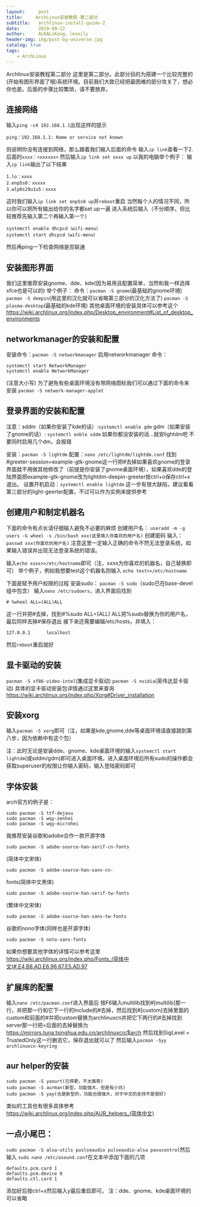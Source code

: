 ```yaml
---
layout:     post
title:     ArchLinux安装教程-第二部分
subtitle:   archlinux-install-guide-2
date:       2019-09-22
author:     ALKALiKong，lexoily
header-img: img/post-bg-universe.jpg
catalog: true
tags:
    - ArchLinux
---
```

Archlinux安装教程第二部分
这里是第二部分。此部分目的为搭建一个比较完整的(开始有图形界面了哦)系统环境。目前我们大致已经把最困难的部分攻关了，想必你也是。后面的步骤比较繁琐，请不要放弃。


## 连接网络
输入```ping -c4 192.168.1.1```出现这样的提示
```
ping：192.168.1.1: Name or service not known
```
则说明你没有连接到网络，那么跟着我们输入后面的命令
输入```ip link```查看一下2.后面的```xxxx：<xxxxxx>```
然后输入```ip link set xxxx up```
以我的电脑举个例子：
输入```ip link```输出了以下结果
```
1.lo：xxxx
2.enp5s0：xxxxx
3.wlp0s29u1u5：xxxx
```
这时我们输入```ip link set enp5s0 up```并```reboot```重启
当然每个人的情况不同，所以你可以把所有输出给你的名字都set up一遍
进入系统后输入（不分顺序，但比较推荐先输入第二个再输入第一个）
```
systemctl enable dhcpcd（wifi-menu）
systemctl start dhcpcd（wifi-menu）
```
然后再ping一下检查网络是否联通


## 安装图形界面
我们这里推荐安装gnome、dde、kde(因为易用且配置简单，当然和我一样选择xfce也是可以的)
举个例子：
命令：```pacman -S gnome```(最基础的gnome环境)
```pacman -S deepin```(用这里的汉化就可以省略第三部分的汉化方法了)
```pacman -S plasma-desktop```(最基础的kde环境)
其他桌面环境的安装具体可以参考这个
https://wiki.archlinux.org/index.php/Desktop_environment#List_of_desktop_environments


## networkmanager的安装和配置
安装命令：```pacman -S networkmanager```
启用networkmanager
命令：
```
systemctl start NetworkManager
systemctl enable NetworkManager
```
(注意大小写)
为了避免有些桌面环境没有带网络图标我们可以通过下面的命令来安装
```pacman -S network-manager-applet```


## 登录界面的安装和配置
注意：sddm（如果你安装了kde的话）:```systemctl enable gdm```
gdm（如果安装了gnome的话）: ```systemctl enble sddm```
如果你都没安装的话...就安lightdm吧
不要同时启用几个dm，会报错

安装：```pacman -S lightdm```
配置：```nano /etc/lightdm/lightdm.conf```
找到#greeter-session=example-gtk-gnome这一行把#去掉如果喜欢gnome的登录界面就不用做其他修改了（前提是你安装了gnome桌面环境），如果喜欢dde的登陆界面把example-gtk-gnome改为lightdm-deepin-greeter按ctrl+o保存ctrl+x退出。
设置开机启动：```systemctl enable lightdm```
这一步有很大缺陷，建议看看第三部分的light-geerter配置，不过可以作为实例来提供参考


## 创建用户和制定机器名
下面的命令有点长请仔细输入避免不必要的麻烦
创建用户名：
```useradd -m -g users -G wheel -s /bin/bash xxx(这里填入你喜欢的用户名)```
创建密码
输入：```passwd xxx(你喜欢的用户名)```
注意这里一定输入正确的命令不然无法登录系统，如果输入错误并出现无法登录系统的错误。

输入```echo xxxx>>/etc/hostname```即可（注，xxxx为你喜欢的机器名，自己替换即可）
举个例子，例如我想要test这个机器名则输入
```echo test>>/etc/hostname```

下面是赋予用户权限的过程
安装sudo：
```pacman -S sudo```（sudo已在base-devel组中包含）
输入```nano /etc/sudoers```，进入界面后找到
```
# %wheel ALL=(ALL)ALL
```
这一行并把#去掉，找到#%sudo ALL=(ALL) ALL把%sudo替换为你的用户名，最后同样去掉#保存退出
接下来还需要编辑/etc/hosts，并填入：
```
127.0.0.1      localhost
```
然后```reboot```重启就好

## 显卡驱动的安装
```pacman -S xf86-video-intel```(集成显卡驱动)
```pacman -S nvidia```(英伟达显卡驱动)
具体的显卡驱动安装包详情通过这里来查询
https://wiki.archlinux.org/index.php/Xorg#Driver_installation

## 安装xorg
输入```pacman -S xorg```即可（注，如果是kde,gnome,dde等桌面环境请直接跳到第八步，因为依赖中有这个包）

注：此时无论是安装dde、gnome、kde桌面环境的输入```systemctl start lightdm```(或sddm/gdm)即可进入桌面环境。进入桌面环境后所有sudo的操作都会获取superuser的权限让你输入密码，输入登陆密码即可

## 字体安装
arch官方的例子是：
```
sudo pacman -S ttf-dejavu
sudo pacman -S wqy-zenhei
sudo pacman -S wqy-microhei
```
我推荐安装谷歌和adobe合作一款开源字体
```
sudo pacman -S adobe-source-han-serif-cn-fonts
```
(简体中文宋体)
```
sudo pacman -S adobe-source-han-sans-cn-
```
fonts(简体中文黑体)
```
sudo pacman -S adobe-source-han-serif-tw-fonts
```
(繁体中文宋体)
```
sudo pacman -S adobe-source-han-sans-tw-fonts
```

谷歌的nono字体(同样也是开源字体)
```
sudo pacman -S noto-sans-fonts
```
如果你想要其他字体的详情可以参考这里
https://wiki.archlinux.org/index.php/Fonts_(简体中文)#.E4.B8.AD.E6.96.87.E5.AD.97


## 扩展库的配置
输入```nano /etc/pacman.conf```进入界面后
按F6输入multilib找到#[multilib]那一行，并把那一行和它下一行的Include的#去掉，然后找到#[custom]去掉里面的custom和前面的#并把custom替换为archlinuxcn并把它下两行的#去掉找到server那一行把=后面的去掉替换为
https://mirrors.tuna.tsinghua.edu.cn/archlinuxcn/$arch
然后找到SigLevel = TrustedOnly这一行删去它，保存退出就可以了
然后输入```pacman -Syy archlinuxcn-keyring```


## aur helper的安装
```
sudo pacman -S yaourt(已停更，不太推荐)
sudo pacman -S aurman(新型，功能强大，但是有小坑)
sudo pacman -S yay(也是新型的，功能也很强大，对于中文的支持不是很好)
```
类似的工具也有很多具体参考
https://wiki.archlinux.org/index.php/AUR_helpers_(简体中文)

## 一点小尾巴：
```sudo pacman -S alsa-utils puslseaudio pulseaudio-alsa pavucontrol```然后输入
```sudo nano /etc/asound.conf```在文本中添加下面的几项
```
defaults.pcm.card 1
defaults.pcm.device 0
defaults.ctl.card 1
```
添加好后按ctrl+x然后输入y最后重启即可。
注：dde、gnome、kde桌面环境的可以省略
